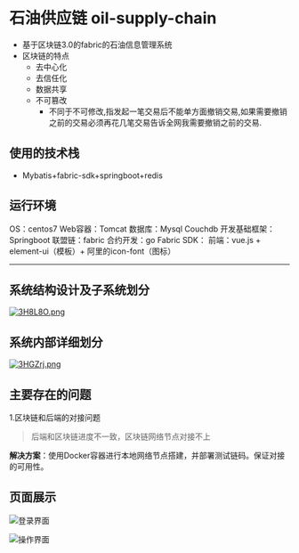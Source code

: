 # 石油供应链  oil-supply-chain
* 基于区块链3.0的fabric的石油信息管理系统
* 区块链的特点
  * 去中心化
  * 去信任化
  * 数据共享
  * 不可篡改
     *  不同于不可修改,指发起一笔交易后不能单方面撤销交易,如果需要撤销之前的交易必须再花几笔交易告诉全网我需要撤销之前的交易.
## 使用的技术栈
* Mybatis+fabric-sdk+springboot+redis

## 运行环境
OS：centos7
Web容器：Tomcat
数据库：Mysql
		  Couchdb
开发基础框架：Springboot
联盟链：fabric
合约开发：go
Fabric SDK：
前端：vue.js + element-ui（模板）+ 阿里的icon-font（图标）

-----

## 系统结构设计及子系统划分

[![3H8L8O.png](https://s2.ax1x.com/2020/03/05/3H8L8O.png)](https://imgchr.com/i/3H8L8O)



## 系统内部详细划分

[![3HGZrj.png](https://s2.ax1x.com/2020/03/05/3HGZrj.png)](https://imgchr.com/i/3HGZrj)

## 主要存在的问题
1.区块链和后端的对接问题
>后端和区块链进度不一致，区块链网络节点对接不上

**解决方案**：使用Docker容器进行本地网络节点搭建，并部署测试链码。保证对接的可用性。

## 页面展示
![登录界面](https://github.com/Panghu98/oil-supply-chain/blob/master/src/main/resources/picture/%E5%9B%BE%E7%89%871.png)

![操作界面](https://github.com/Panghu98/oil-supply-chain/blob/master/src/main/resources/picture/%E5%9B%BE%E7%89%873.png)
